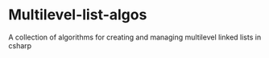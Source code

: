 # Multilevel-list-algos
A collection of algorithms for creating and managing multilevel linked lists in csharp
